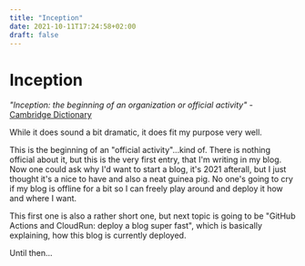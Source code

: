 ```yaml
---
title: "Inception"
date: 2021-10-11T17:24:58+02:00
draft: false
---
```


# Inception

_"Inception: the beginning of an organization or official activity"_ -
[Cambridge Dictionary](https://dictionary.cambridge.org/de/worterbuch/englisch/inception)


While it does sound a bit dramatic, it does fit my purpose very well.

This is the beginning of an "official activity"...kind of. There is nothing
official about it, but this is the very first entry, that I'm writing in my
blog. Now one could ask why I'd want to start a blog, it's 2021 afterall, but I
just thought it's a nice to have and also a neat guinea pig. No one's going to
cry if my blog is offline for a bit so I can freely play around and deploy it
how and where I want.

This first one is also a rather short one, but next topic is going to be "GitHub
Actions and CloudRun: deploy a blog super fast", which is basically explaining,
how this blog is currently deployed.

Until then...
